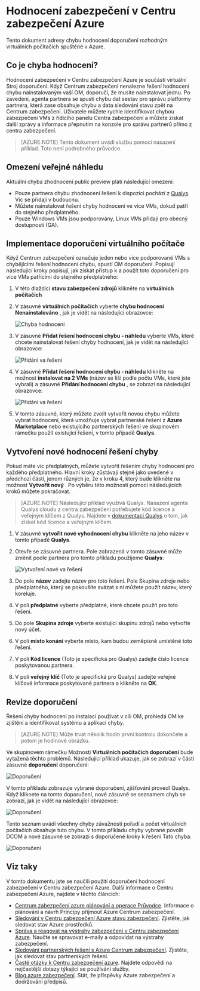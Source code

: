 <properties
   pageTitle="Hodnocení zabezpečení v Centru zabezpečení Azure | Microsoft Azure"
   description="Tento dokument adresy doporučení v Centru zabezpečení Azure, které pomáhají chránit virtuálních počítačích instalací řešení hodnocení chybu."
   services="security-center"
   documentationCenter="na"
   authors="YuriDio"
   manager="swadhwa"
   editor=""/>

<tags
   ms.service="security-center"
   ms.devlang="na"
   ms.topic="hero-article"
   ms.tgt_pltfrm="na"
   ms.workload="na"
   ms.date="09/27/2016"
   ms.author="yurid"/>

# <a name="vulnerability-assessment-in-azure-security-center"></a>Hodnocení zabezpečení v Centru zabezpečení Azure
Tento dokument adresy chybu hodnocení doporučení rozhodným virtuálních počítačích spuštěné v Azure.

## <a name="what-is-vulnerability-assessment"></a>Co je chyba hodnocení?

Hodnocení zabezpečení v Centru zabezpečení Azure je součástí virtuální Stroj doporučení. Když Centrum zabezpečení nenalezne řešení hodnocení chybu nainstalovaným vaší OM, doporučí, že musíte nainstalovat jednu. Po zavedení, agenta partnera se spustí chybu dat sestav pro správu platformy partnera, která zase obsahuje chybu a data sledování stavu zpět na Centrum zabezpečení. Uživatele můžete rychle identifikovat chybou zabezpečení VMs z řídicího panelu Centra zabezpečení a můžete získat další zprávy a informace přepnutím na konzole pro správu partnerů přímo z centra zabezpečení.

> [AZURE.NOTE] Tento dokument uvádí službu pomocí nasazení příklad. Toto není podrobného průvodce.

## <a name="public-preview-limitations"></a>Omezení veřejné náhledu

Aktuální chyba zhodnocení public preview platí následující omezení:

- Pouze partnera chybu zhodnocení řešení k dispozici pochází z [Qualys](https://www.qualys.com/lp/azure). Víc se přidají v budoucnu.
- Můžete nainstalovat řešení chyby hodnocení ve více VMs, dokud patří do stejného předplatného.
- Pouze Windows VMs jsou podporovány, Linux VMs přidají pro obecný dostupnosti (GA).


## <a name="implement-virtual-machine-recommendation"></a>Implementace doporučení virtuálního počítače

Když Centrum zabezpečení označuje jeden nebo více podporované VMs s chybějícími řešení hodnocení chybu, spustí OM doporučení. Popisují následující kroky popisují, jak získat přístup k a použít toto doporučení pro více VMs patřícími do stejného předplatného:

1. V této dlaždici **stavu zabezpečení zdrojů** klikněte na **virtuálních počítačích**
2. V zásuvné **virtuálních počítačích** vyberte **chybu hodnocení Nenainstalováno** , jak je vidět na následující obrazovce:

    ![Chyba hodnocení](./media/security-center-vulnerability-assessment-recommendations/security-center-vulnerability-assessment-fig1.png)

3. V zásuvné **Přidat řešení hodnocení chybu - náhledu** vyberte VMs, které chcete nainstalovat řešení chyby hodnocení, jak je vidět na následující obrazovce:

    ![Přidání va řešení](./media/security-center-vulnerability-assessment-recommendations/security-center-vulnerability-assessment-fig2.png)

4. V zásuvné **Přidat řešení hodnocení chybu - náhledu** klikněte na možnost **instalovat na 2 VMs** (název se liší podle počtu VMs, které jste vybrali) a zásuvné **Přidání hodnocení chybu** , se zobrazí na následující obrazovce:

    ![Přidání va řešení](./media/security-center-vulnerability-assessment-recommendations/security-center-vulnerability-assessment-fig3.png)

5. V tomto zásuvné, který můžete zvolit vytvořit novou chybu můžete vybrat hodnocení, která umožňuje vybrat partnerské řešení z **Azure Marketplace** nebo existujícího partnerských řešení ve skupinovém rámečku použít existující řešení, v tomto případě **Qualys**.

## <a name="create-a-new-vulnerability-assessment-solution"></a>Vytvoření nové hodnocení řešení chyby

Pokud máte víc předplatných, můžete vytvořit řešením chyby hodnocení pro každého předplatného. Hlavní kroky zůstávají stejné jako uvedené v předchozí části, jenom různých je, že v kroku 4, který bude klikněte na možnost **Vytvořit nový** . Po výběru této možnosti pomocí následujících kroků můžete pokračovat.

> [AZURE.NOTE] Následující příklad využívá Qualys. Nasazení agenta Qualys cloudu z centra zabezpečení potřebujete kód licence a veřejným klíčem z Qualys. Najdete v [dokumentaci Qualys](https://community.qualys.com/docs/DOC-5823-deploying-qualys-cloud-agents-from-microsoft-azure-security-center) o tom, jak získat kód licence a veřejným klíčem.

1. V zásuvné **vytvořit nové vyhodnocení chybu** klikněte na jeho název v tomto případě **Qualys**.
2. Otevře se zásuvné partnera. Pole zobrazená v tomto zásuvné může změnit podle partnera pro tomto příkladu použijeme **Qualys**:

    ![Vytvoření nové va řešení](./media/security-center-vulnerability-assessment-recommendations/security-center-vulnerability-assessment-fig7.png)

3. Do pole **název** zadejte název pro toto řešení. Pole Skupina zdroje nebo předplatného, který se pokoušíte svázat s ní můžete použít název, který koreluje.
4. V poli **předplatné** vyberte předplatné, které chcete použít pro toto řešení.
5. Do pole **Skupina zdroje** vyberte existující skupinu zdrojů nebo vytvořte nový účet.
6. V poli **místo konání** vyberte místo, kam budou zeměpisně umístěné toto řešení.
7. V poli **Kód licence** (Toto je specifická pro Qualys) zadejte číslo licence poskytovanou partnera.
8. V poli **veřejný klíč** (Toto je specifická pro Qualys) zadejte veřejné klíčové informace poskytované partnera a klikněte na **OK**.

## <a name="review-recommendation"></a>Revize doporučení

Řešení chyby hodnocení po instalaci používat v cíli OM, prohledá OM ke zjištění a identifikovat systému a aplikací chyby.

> [AZURE.NOTE] Může trvat několik hodin první kontrolu dokončete a potom je hodinové obrázku.

Ve skupinovém rámečku Možnosti **Virtuálních počítačích doporučení** bude vytažená těchto problémů. Následující příklad ukazuje, jak se zobrazí v části zásuvné **doporučení** doporučení:

![Doporučení](./media/security-center-vulnerability-assessment-recommendations/security-center-vulnerability-assessment-fig4.png)

V tomto příkladu zobrazuje vybrané doporučení, zjišťování provedl Qualys. Když kliknete na tomto doporučení, nové zásuvné se seznamem chyb se zobrazí, jak je vidět na následující obrazovce:

![Doporučení](./media/security-center-vulnerability-assessment-recommendations/security-center-vulnerability-assessment-fig5.png)

Tento seznam uvádí všechny chyby závažnosti pořadí a počet virtuálních počítačích obsahuje tuto chybu. V tomto příkladu chyby vybrané povolit DCOM a nové zásuvné se zobrazí s doporučené kroky k řešení Tato chyba:

![Doporučení](./media/security-center-vulnerability-assessment-recommendations/security-center-vulnerability-assessment-fig6.png)


## <a name="see-also"></a>Viz taky

V tomto dokumentu jste se naučili použití doporučení hodnocení zabezpečení v Centru zabezpečení Azure. Další informace o Centru zabezpečení Azure, najdete v těchto článcích:

- [Centrum zabezpečení azure plánování a operace Průvodce](security-center-planning-and-operations-guide.md). Informace o plánování a návrh Principy přijmout Azure Centrum zabezpečení.
- [Sledování v Centru zabezpečení Azure stavu zabezpečení](security-center-monitoring.md). Zjistěte, jak sledovat stav Azure prostředků.
- [Správa a reagovat na výstrahy zabezpečení v Centru zabezpečení Azure](security-center-managing-and-responding-alerts.md). Naučte se spravovat e-maily a odpovídat na výstrahy zabezpečení.
- [Sledování partnerských řešení s Azure Centrum zabezpečení](security-center-partner-solutions.md). Zjistěte, jak sledovat stav partnerských řešení.
- [Časté otázky k Centru zabezpečení azure](security-center-faq.md). Najdete odpovědi na nejčastější dotazy týkající se používání služby.
- [Blog azure zabezpečení](http://blogs.msdn.com/b/azuresecurity/). Stát, že příspěvky Azure zabezpečení a dodržování předpisů.
